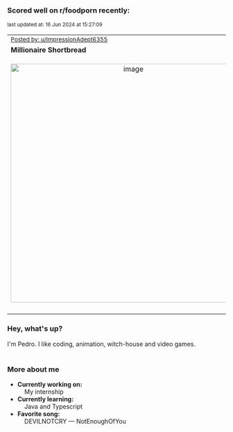 ### Scored well on r/foodporn recently:

<p align="left"><sub>last updated at: 16 Jun 2024 at 15:27:09</sub></p>

|   |
| --- |
| <sub>[Posted by: u/ImpressionAdept6355][source]</sub> |
| **Millionaire Shortbread** | 
|<p align="center"> <img alt="image" src="https://i.redd.it/r4xpeqekd06d1.jpeg" width="550" /> </p>|
|   |

### Hey, what's up?

I'm Pedro. I like coding, animation, witch-house and video games.<br><br>

### More about me
- **Currently working on:**  
&nbsp;&nbsp;&nbsp;&nbsp;My internship
- **Currently learning:**  
&nbsp;&nbsp;&nbsp;&nbsp;Java and Typescript
- **Favorite song:**  
&nbsp;&nbsp;&nbsp;&nbsp;DEVILNOTCRY — NotEnoughOfYou<br><br>

  



  
  
  
[linkedin]: https://linkedin.com/in/pedro-h-r-gomes-8a487b14a/
[gmail]: mailto:pilique11@gmail.com
[source]: https://reddit.com/r/FoodPorn/comments/1ddpc12/millionaire_shortbread/
[redditAPI]: https://www.reddit.com/dev/api/